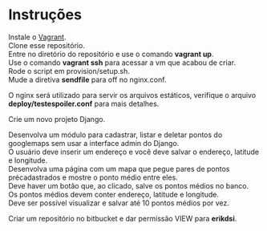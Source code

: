 # Instruções

Instale o [Vagrant](https://www.vagrantup.com/).  
Clone esse repositório.  
Entre no diretório do repositório e use o comando **vagrant up**.  
Use o comando **vagrant ssh** para acessar a vm que acabou de criar.  
Rode o script em provision/setup.sh.  
Mude a diretiva **sendfile** para off no nginx.conf.  

O nginx será utilizado para servir os arquivos estáticos, verifique o arquivo **deploy/testespoiler.conf** para mais detalhes.  

Crie um novo projeto Django.  

Desenvolva um módulo para cadastrar, listar e deletar pontos do googlemaps sem usar a interface admin do Django.  
O usuário deve inserir um endereço e você deve salvar o endereço, latitude e longitude.  
Desenvolva uma página com um mapa que pegue pares de pontos précadastrados e mostre o ponto médio entre eles.  
Deve haver um botão que, ao clicado, salve os pontos médios no banco.  
Os pontos médios devem conter endereço, latitude e longitude.  
Deve ser possível visualizar e salvar até 10 pontos médios por vez.  

Criar um repositório no bitbucket e dar permissão VIEW para **erikdsi**.

